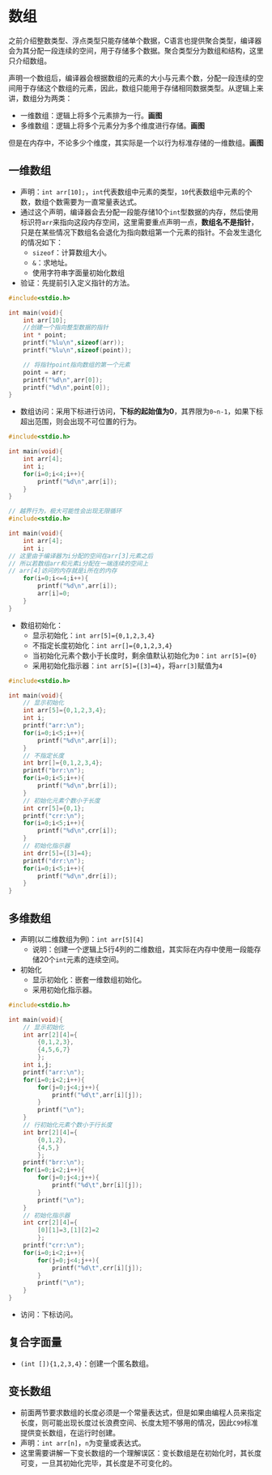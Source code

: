 # 数组

之前介绍整数类型、浮点类型只能存储单个数据，C语言也提供聚合类型，编译器会为其分配一段连续的空间，用于存储多个数据。聚合类型分为数组和结构，这里只介绍数组。

声明一个数组后，编译器会根据数组的元素的大小与元素个数，分配一段连续的空间用于存储这个数组的元素，因此，数组只能用于存储相同数据类型。从逻辑上来讲，数组分为两类：

- 一维数组：逻辑上将多个元素排为一行。**画图**
- 多维数组：逻辑上将多个元素分为多个维度进行存储。**画图**

但是在内存中，不论多少个维度，其实际是一个以行为标准存储的一维数组。**画图**

## 一维数组

-  声明：`int arr[10];`，`int`代表数组中元素的类型，`10`代表数组中元素的个数，数组个数需要为一直常量表达式。
  - 通过这个声明，编译器会去分配一段能存储10个`int`型数据的内存，然后使用标识符`arr`来指向这段内存空间，这里需要重点声明一点，**数组名不是指针**，只是在某些情况下数组名会退化为指向数组第一个元素的指针。不会发生退化的情况如下：
    - `sizeof`：计算数组大小。
    - `&`：求地址。
    - 使用字符串字面量初始化数组
  - 验证：先提前引入定义指针的方法。

```c
#include<stdio.h>

int main(void){
    int arr[10];
    //创建一个指向整型数据的指针
    int * point;    
    printf("%lu\n",sizeof(arr));
    printf("%lu\n",sizeof(point));

    // 将指针point指向数组的第一个元素
    point = arr;
    printf("%d\n",arr[0]);
    printf("%d\n",point[0]);
}
```

- 数组访问：采用下标进行访问，**下标的起始值为0**，其界限为`0~n-1`，如果下标超出范围，则会出现不可位置的行为。

```c
#include<stdio.h>

int main(void){
    int arr[4];
    int i;
    for(i=0;i<4;i++){
        printf("%d\n",arr[i]);
    }
}

// 越界行为，极大可能性会出现无限循环
#include<stdio.h>

int main(void){
    int arr[4];
    int i;
// 这里由于编译器为i分配的空间在arr[3]元素之后
// 所以若数组arr和元素i分配在一端连续的空间上
// arr[4]访问的内存就是i所在的内存
    for(i=0;i<=4;i++){
        printf("%d\n",arr[i]);
        arr[i]=0;
    }
}
```

- 数组初始化：
  - 显示初始化：`int arr[5]={0,1,2,3,4}`
  - 不指定长度初始化：`int arr[]={0,1,2,3,4}`
  - 当初始化元素个数小于长度时，剩余值默认初始化为`0`：`int arr[5]={0}`
  - 采用初始化指示器：`int arr[5]={[3]=4}`，将`arr[3]`赋值为`4`

```c
#include<stdio.h>

int main(void){
    // 显示初始化
    int arr[5]={0,1,2,3,4};
    int i;
    printf("arr:\n");
    for(i=0;i<5;i++){
        printf("%d\n",arr[i]);
    }
    // 不指定长度
    int brr[]={0,1,2,3,4};
    printf("brr:\n");
    for(i=0;i<5;i++){
        printf("%d\n",brr[i]);
    }
    // 初始化元素个数小于长度
    int crr[5]={0,1};
    printf("crr:\n");
    for(i=0;i<5;i++){
        printf("%d\n",crr[i]);
    }
    // 初始化指示器
    int drr[5]={[3]=4};
    printf("drr:\n");
    for(i=0;i<5;i++){
        printf("%d\n",drr[i]);
    }
}
```

## 多维数组

- 声明(以二维数组为例)：`int arr[5][4]`
  - 说明：创建一个逻辑上5行4列的二维数组，其实际在内存中使用一段能存储20个`int`元素的连续空间。
- 初始化
  - 显示初始化：嵌套一维数组初始化。
  - 采用初始化指示器。

```c
#include<stdio.h>

int main(void){
    // 显示初始化
    int arr[2][4]={
        {0,1,2,3},
        {4,5,6,7}
        };
    int i,j;
    printf("arr:\n");
    for(i=0;i<2;i++){
        for(j=0;j<4;j++){
            printf("%d\t",arr[i][j]);
        }
        printf("\n");
    }
    // 行初始化元素个数小于行长度
    int brr[2][4]={
        {0,1,2},
        {4,5,}
        };
    printf("brr:\n");
    for(i=0;i<2;i++){
        for(j=0;j<4;j++){
            printf("%d\t",brr[i][j]);
        }
        printf("\n");
    }
    // 初始化指示器
    int crr[2][4]={
        [0][1]=3,[1][2]=2
        };
    printf("crr:\n");
    for(i=0;i<2;i++){
        for(j=0;j<4;j++){
            printf("%d\t",crr[i][j]);
        }
        printf("\n");
    }
}

```

- 访问：下标访问。
## 复合字面量

- `(int []){1,2,3,4}`：创建一个匿名数组。
## 变长数组

- 前面两节要求数组的长度必须是一个常量表达式，但是如果由编程人员来指定长度，则可能出现长度过长浪费空间、长度太短不够用的情况，因此`C99`标准提供变长数组，在运行时创建。
- 声明：`int arr[n]`，`n`为变量或表达式。
- 这里需要讲解一下变长数组的一个理解误区：变长数组是在初始化时，其长度可变，一旦其初始化完毕，其长度是不可变化的。
